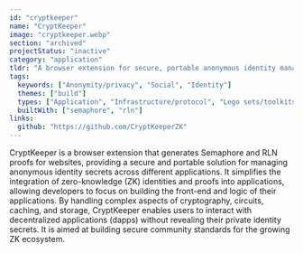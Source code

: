 ```yaml
---
id: "cryptkeeper"
name: "CryptKeeper"
image: "cryptkeeper.webp"
section: "archived"
projectStatus: "inactive"
category: "application"
tldr: "A browser extension for secure, portable anonymous identity management across applications."
tags:
  keywords: ["Anonymity/privacy", "Social", "Identity"]
  themes: ["build"]
  types: ["Application", "Infrastructure/protocol", "Lego sets/toolkits"]
  builtWith: ["semaphore", "rln"]
links:
  github: "https://github.com/CryptKeeperZK"
---
```


CryptKeeper is a browser extension that generates Semaphore and RLN proofs for websites, providing a secure and portable solution for managing anonymous identity secrets across different applications. It simplifies the integration of zero-knowledge (ZK) identities and proofs into applications, allowing developers to focus on building the front-end and logic of their applications. By handling complex aspects of cryptography, circuits, caching, and storage, CryptKeeper enables users to interact with decentralized applications (dapps) without revealing their private identity secrets. It is aimed at building secure community standards for the growing ZK ecosystem.
